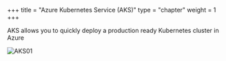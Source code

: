 +++
title = "Azure Kubernetes Service (AKS)"
type = "chapter"
weight = 1
+++

AKS allows you to quickly deploy a production ready Kubernetes cluster in Azure

![AKS01](/images/aks01.png)